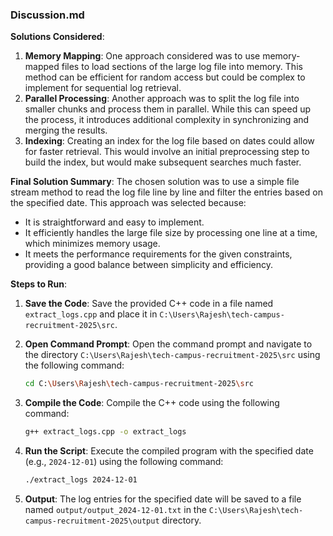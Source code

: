 ### Discussion.md

**Solutions Considered**:

1. **Memory Mapping**: One approach considered was to use memory-mapped files to load sections of the large log file into memory. This method can be efficient for random access but could be complex to implement for sequential log retrieval.
2. **Parallel Processing**: Another approach was to split the log file into smaller chunks and process them in parallel. While this can speed up the process, it introduces additional complexity in synchronizing and merging the results.
3. **Indexing**: Creating an index for the log file based on dates could allow for faster retrieval. This would involve an initial preprocessing step to build the index, but would make subsequent searches much faster.

**Final Solution Summary**:
The chosen solution was to use a simple file stream method to read the log file line by line and filter the entries based on the specified date. This approach was selected because:

- It is straightforward and easy to implement.
- It efficiently handles the large file size by processing one line at a time, which minimizes memory usage.
- It meets the performance requirements for the given constraints, providing a good balance between simplicity and efficiency.

**Steps to Run**:

1. **Save the Code**: Save the provided C++ code in a file named `extract_logs.cpp` and place it in `C:\Users\Rajesh\tech-campus-recruitment-2025\src`.
2. **Open Command Prompt**: Open the command prompt and navigate to the directory `C:\Users\Rajesh\tech-campus-recruitment-2025\src` using the following command:
   ```sh
   cd C:\Users\Rajesh\tech-campus-recruitment-2025\src
   ```
3. **Compile the Code**: Compile the C++ code using the following command:
   ```sh
   g++ extract_logs.cpp -o extract_logs
   ```
4. **Run the Script**: Execute the compiled program with the specified date (e.g., `2024-12-01`) using the following command:

   ```sh
   ./extract_logs 2024-12-01
   ```

5. **Output**: The log entries for the specified date will be saved to a file named `output/output_2024-12-01.txt` in the `C:\Users\Rajesh\tech-campus-recruitment-2025\output` directory.
